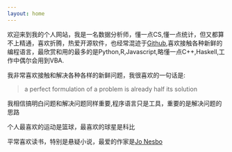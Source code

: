 ```yaml
---
layout: home
---
```


欢迎来到我的个人网站，我是一名数据分析师，懂一点CS,懂一点统计，但又都算不上精通，喜欢折腾，热爱开源软件，也经常混迹于[Github](https://github.com/samuel-liyi),喜欢接触各种新鲜的编程语言，最欣赏和用的最多的是Python,R,Javascript,略懂一点C++,Haskell,工作中偶尔会用到VBA.

我非常喜欢接触和解决各种各样的新鲜问题，我很喜欢的一句话是:

> a perfect formulation of a problem is already half its solution

我相信搞明白问题和解决问题同样重要,程序语言只是工具，重要的是解决问题的思路

个人最喜欢的运动是篮球，最喜欢的球星是科比

平常喜欢读书，特别是悬疑小说，最爱的作家是[Jo Nesbo](http://jonesbo.com/en/)
